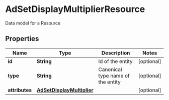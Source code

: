 

# AdSetDisplayMultiplierResource

Data model for a Resource

## Properties

Name | Type | Description | Notes
------------ | ------------- | ------------- | -------------
**id** | **String** | Id of the entity |  [optional]
**type** | **String** | Canonical type name of the entity |  [optional]
**attributes** | [**AdSetDisplayMultiplier**](AdSetDisplayMultiplier.md) |  |  [optional]



